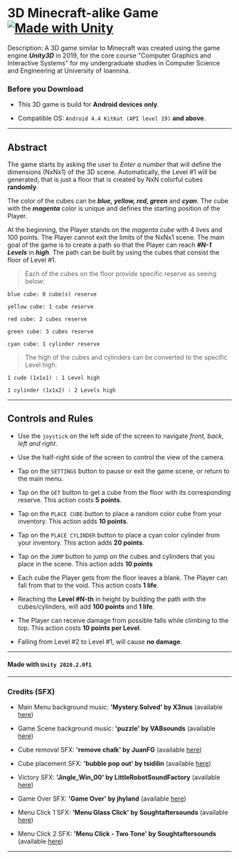 # 3D Minecraft-alike Game [![Made with Unity](https://img.shields.io/badge/Made%20with-Unity-57b9d3.svg?style=plastic&logo=unity)](https://unity3d.com)
Description: A 3D game similar to Minecraft was created using the game engine ***Unity3D*** in 2019, for the core course "Computer Graphics and Interactive Systems" for my 
undergraduate studies in Computer Science and Engineering at University of Ioannina.

### Before you Download 

- This 3D game is build for **Android devices only**.

- Compatible OS: `Android 4.4 KitKat (API level 19)` **and above**.

-------------------------------------------------------------------------------------------------------------------------------------------------------------------------

## Abstract
The game starts by asking the user to *Enter a number* that will define the dimensions (NxNx1) of the 3D scene. Automatically, the 
Level #1 will be generated, that is just a floor that is created by NxN colorful cubes **randomly**.  

The color of the cubes can be ***blue, yellow, red, green*** and ***cyan***. 
The cube with the ***magenta*** color is unique and defines the starting position of the Player.  

At the beginning, the Player stands on the *magenta cube* with 4 lives and 100 points.
The Player cannot exit the limits of the NxNx1 scene.
The main goal of the game is to create a path so that the Player can reach ***#N-1 Levels*** in ***high***.
The path can be built by using the cubes that consist the floor of Level #1. 

> Each of the cubes on the floor provide specific reserve as seeing below:

	blue cube: 0 cube(s) reserve

	yellow cube: 1 cube reserve

	red cube: 2 cubes reserve

	green cube: 3 cubes reserve

	cyan cube: 1 cylinder reserve

> The high of the cubes and cylinders can be converted to the specific Level high:

	1 cude (1x1x1) : 1 Level high

	1 cylinder (1x1x2) : 2 Levels high

-------------------------------------------------------------------------------------------------------------------------------------------------------------------------

## Controls and Rules
- Use the `joystick` on the left side of the screen to navigate *front, back, left and right*.

- Use the half-right side of the screen to control the view of the camera.

- Tap on the `SETTINGS` button to pause or exit the game scene, or return to the main menu.

- Tap on the `GET` button to get a cube from the floor with its corresponding reserve. This action costs **5 points**.

- Tap on the `PLACE CUBE` button to place a random color cube from your inventory. This action adds **10 points**.

- Tap on the `PLACE CYLINDER` button to place a cyan color cylinder from your inventory. This action adds **20 points**.

- Tap on the `JUMP` button to jump on the cubes and cylinders that you place in the scene. This action adds **10 points**

- Each cube the Player gets from the floor leaves a blank. The Player can fall from that to the void. This action costs **1 life**.

- Reaching the **Level #N-th** in height by building the path with the cubes/cylinders, will add **100 points** and **1 life**.

- The Player can receive damage from possible falls while climbing to the top. This action costs **10 points per Level**.

- Falling from Level #2 to Level #1, will cause **no damage**. 

-------------------------------------------------------------------------------------------------------------------------------------------------------------------------

#### Made with `Unity 2020.2.0f1`

-------------------------------------------------------------------------------------------------------------------------------------------------------------------------

### Credits (SFX)

- Main Menu background music: **'Mystery Solved' by X3nus** (available [here](https://freesound.org/people/X3nus/sounds/449940/))

- Game Scene background music: **'puzzle' by VABsounds** (available [here](https://freesound.org/people/VABsounds/sounds/441650/))

- Cube removal SFX: **'remove chalk' by JuanFG** (available [here](https://freesound.org/people/JuanFG/sounds/471749/))

- Cube placement SFX: **'bubble pop out' by tsidilin** (available [here](https://freesound.org/people/tsidilin/sounds/254892/))

- Victory SFX: **'Jingle_Win_00' by LittleRobotSoundFactory** (available [here](https://freesound.org/people/LittleRobotSoundFactory/sounds/270528/))

- Game Over SFX: **'Game Over' by jhyland** (available [here](https://freesound.org/people/jhyland/sounds/539674/))

- Menu Click 1 SFX: **'Menu Glass Click' by Soughtaftersounds** (available [here](https://freesound.org/people/Soughtaftersounds/sounds/145441/))

- Menu Click 2 SFX: **'Menu Click - Two Tone' by Soughtaftersounds** (available [here](https://freesound.org/people/Soughtaftersounds/sounds/145442/))

-------------------------------------------------------------------------------------------------------------------------------------------------------------------------
